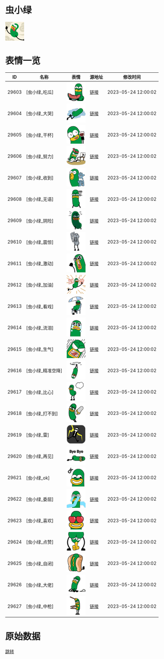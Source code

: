 # 虫小绿

<img src="./cover.png" height="60" alt="cover" />

# 表情一览

|ID|名称|表情|源地址|修改时间|
|----|----|----|----|----|
|29603|[虫小绿_吃瓜]|<img src="./pic/029603_%5B虫小绿_吃瓜%5D.png" height="60" alt="吃瓜"/>|[链接](https://i0.hdslb.com/bfs/garb/e104a416b3389dd461de4aa50c67ecc62999b81f.png)|2023-05-24 12:00:02|
|29604|[虫小绿_大哭]|<img src="./pic/029604_%5B虫小绿_大哭%5D.png" height="60" alt="大哭"/>|[链接](https://i0.hdslb.com/bfs/garb/fbe012ad68c11423b90289ce5ec40e3f26942a0b.png)|2023-05-24 12:00:02|
|29605|[虫小绿_干杯]|<img src="./pic/029605_%5B虫小绿_干杯%5D.png" height="60" alt="干杯"/>|[链接](https://i0.hdslb.com/bfs/garb/5dd7466bfa31c8186c9a6572857aad7c2427bbc4.png)|2023-05-24 12:00:02|
|29606|[虫小绿_努力]|<img src="./pic/029606_%5B虫小绿_努力%5D.png" height="60" alt="努力"/>|[链接](https://i0.hdslb.com/bfs/garb/441710f3e369ec51d3c6b36351993faf37031893.png)|2023-05-24 12:00:02|
|29607|[虫小绿_收到]|<img src="./pic/029607_%5B虫小绿_收到%5D.png" height="60" alt="收到"/>|[链接](https://i0.hdslb.com/bfs/garb/acebf3587b1b08764c46577ce3525d9a3d638d19.png)|2023-05-24 12:00:02|
|29608|[虫小绿_无语]|<img src="./pic/029608_%5B虫小绿_无语%5D.png" height="60" alt="无语"/>|[链接](https://i0.hdslb.com/bfs/garb/767792452d1fcf8a6ab56632f5d66e623acfcc7d.png)|2023-05-24 12:00:02|
|29609|[虫小绿_阴险]|<img src="./pic/029609_%5B虫小绿_阴险%5D.png" height="60" alt="阴险"/>|[链接](https://i0.hdslb.com/bfs/garb/f8dab72faa05ebf2a7ea805a74cace0dc68db52d.png)|2023-05-24 12:00:02|
|29610|[虫小绿_震惊]|<img src="./pic/029610_%5B虫小绿_震惊%5D.png" height="60" alt="震惊"/>|[链接](https://i0.hdslb.com/bfs/garb/96bc4bf74912afd3f0a611df55e366ec97ecf43e.png)|2023-05-24 12:00:02|
|29611|[虫小绿_激动]|<img src="./pic/029611_%5B虫小绿_激动%5D.png" height="60" alt="激动"/>|[链接](https://i0.hdslb.com/bfs/garb/72e9f4c62fa70d7ca34a38b1e85ce622d2408e93.png)|2023-05-24 12:00:02|
|29612|[虫小绿_加油]|<img src="./pic/029612_%5B虫小绿_加油%5D.png" height="60" alt="加油"/>|[链接](https://i0.hdslb.com/bfs/garb/1b58ab4091a590f8fec3a709f36dbfb5308a70a0.png)|2023-05-24 12:00:02|
|29613|[虫小绿_看戏]|<img src="./pic/029613_%5B虫小绿_看戏%5D.png" height="60" alt="看戏"/>|[链接](https://i0.hdslb.com/bfs/garb/c559b58800cbe41aec6cc68a57b369a651718d77.png)|2023-05-24 12:00:02|
|29614|[虫小绿_流泪]|<img src="./pic/029614_%5B虫小绿_流泪%5D.png" height="60" alt="流泪"/>|[链接](https://i0.hdslb.com/bfs/garb/48d164c1f3c441438ff146357f0b659371b9885d.png)|2023-05-24 12:00:02|
|29615|[虫小绿_生气]|<img src="./pic/029615_%5B虫小绿_生气%5D.png" height="60" alt="生气"/>|[链接](https://i0.hdslb.com/bfs/garb/521700b1b3f210fd09bb87ee4bf372f5dfe1d873.png)|2023-05-24 12:00:02|
|29616|[虫小绿_精准空降]|<img src="./pic/029616_%5B虫小绿_精准空降%5D.png" height="60" alt="精准空降"/>|[链接](https://i0.hdslb.com/bfs/garb/a39d1ec3d6fd1e33368351e0697e5707fc791046.png)|2023-05-24 12:00:02|
|29617|[虫小绿_比心]|<img src="./pic/029617_%5B虫小绿_比心%5D.png" height="60" alt="比心"/>|[链接](https://i0.hdslb.com/bfs/garb/f7ef202990f566fb6648199a266469a4d02942ae.png)|2023-05-24 12:00:02|
|29618|[虫小绿_打不到]|<img src="./pic/029618_%5B虫小绿_打不到%5D.png" height="60" alt="打不到"/>|[链接](https://i0.hdslb.com/bfs/garb/35029a5e4ec933f0afa5eb11ee2ce6be75fcdd12.png)|2023-05-24 12:00:02|
|29619|[虫小绿_雷]|<img src="./pic/029619_%5B虫小绿_雷%5D.png" height="60" alt="雷"/>|[链接](https://i0.hdslb.com/bfs/garb/310c115fdd5ddcb88ae3632ddcf5198d1d4cc1b4.png)|2023-05-24 12:00:02|
|29620|[虫小绿_再见]|<img src="./pic/029620_%5B虫小绿_再见%5D.png" height="60" alt="再见"/>|[链接](https://i0.hdslb.com/bfs/garb/1aed7e5fb3f5a52f51eabcc9fa61982e3a59c297.png)|2023-05-24 12:00:02|
|29621|[虫小绿_ok]|<img src="./pic/029621_%5B虫小绿_ok%5D.png" height="60" alt="ok"/>|[链接](https://i0.hdslb.com/bfs/garb/5984f9fce2dbdb6cb1e959a2cf06f0dff3b7d037.png)|2023-05-24 12:00:02|
|29622|[虫小绿_委屈]|<img src="./pic/029622_%5B虫小绿_委屈%5D.png" height="60" alt="委屈"/>|[链接](https://i0.hdslb.com/bfs/garb/7585abeda2242c7c53cfd5c7f63f29c5dc4b8c42.png)|2023-05-24 12:00:02|
|29623|[虫小绿_喜欢]|<img src="./pic/029623_%5B虫小绿_喜欢%5D.png" height="60" alt="喜欢"/>|[链接](https://i0.hdslb.com/bfs/garb/7fd6d199b1906cfe2b10c02ed2b2cc9b6f58a767.png)|2023-05-24 12:00:02|
|29624|[虫小绿_点赞]|<img src="./pic/029624_%5B虫小绿_点赞%5D.png" height="60" alt="点赞"/>|[链接](https://i0.hdslb.com/bfs/garb/a9736ce28030ea4f580b5677ee4262040e181717.png)|2023-05-24 12:00:02|
|29625|[虫小绿_自闭]|<img src="./pic/029625_%5B虫小绿_自闭%5D.png" height="60" alt="自闭"/>|[链接](https://i0.hdslb.com/bfs/garb/9814d69548e19213f57d8a66b84f88b388445e4b.png)|2023-05-24 12:00:02|
|29626|[虫小绿_大佬]|<img src="./pic/029626_%5B虫小绿_大佬%5D.png" height="60" alt="大佬"/>|[链接](https://i0.hdslb.com/bfs/garb/c84259c59e64e4be7f65c75cd2716c0879aa9311.png)|2023-05-24 12:00:02|
|29627|[虫小绿_中枪]|<img src="./pic/029627_%5B虫小绿_中枪%5D.png" height="60" alt="中枪"/>|[链接](https://i0.hdslb.com/bfs/garb/e17723ed8aaa97c9364d459746ca39bb2d1f6e62.png)|2023-05-24 12:00:02|

# 原始数据

[跳转](./raw.json)

